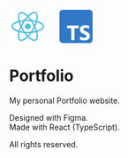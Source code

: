 <p align="left">
    <img src="public/react-logo.png" height="60px" style="margin-right: 20px"/>
    <img src="public/ts-logo.png" width="auto" height="60px"/>
</p>

# Portfolio
My personal Portfolio website.

Designed with Figma.  
Made with React (TypeScript). 

All rights reserved.
